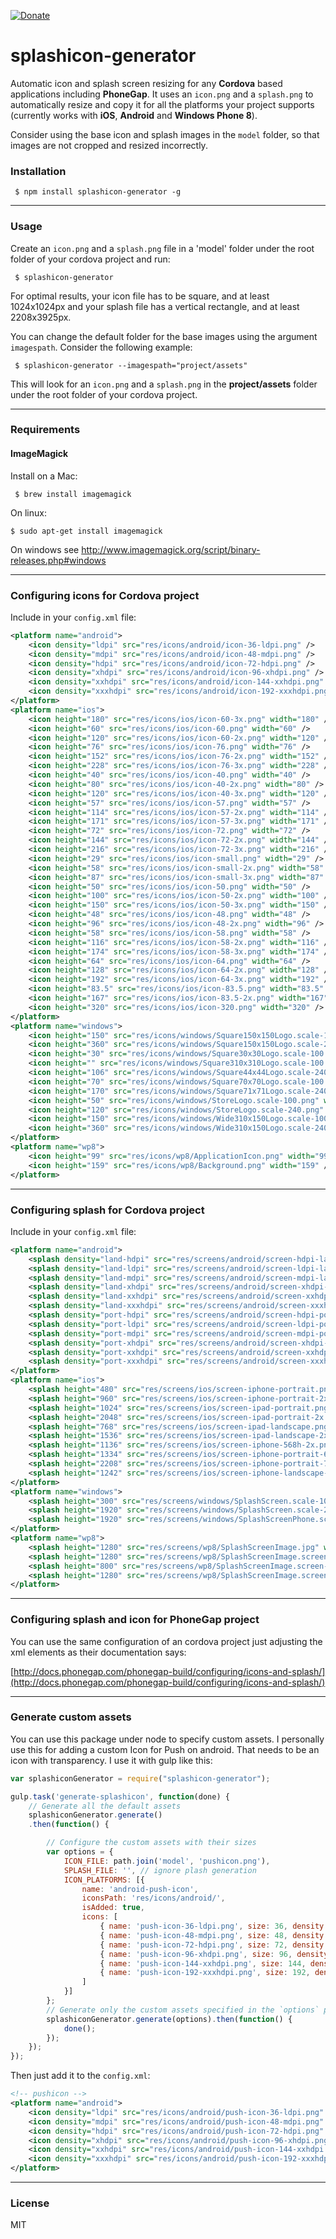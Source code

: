 [![Donate](https://img.shields.io/badge/Donate-PayPal-green.svg)](https://www.paypal.com/cgi-bin/webscr?cmd=_s-xclick&hosted_button_id=UPBTHKNBECBQL)

# splashicon-generator

Automatic icon and splash screen resizing for any **Cordova** based applications including **PhoneGap**. It uses an ```icon.png``` and a ```splash.png``` to automatically resize and copy it for all the platforms your project supports (currently works with **iOS**, **Android** and **Windows Phone 8**).

Consider using the base icon and splash images in the `model` folder, so that images are not cropped and resized incorrectly.

### Installation

     $ npm install splashicon-generator -g

---

### Usage

Create an ```icon.png``` and a ```splash.png``` file in a 'model' folder under the root folder of your cordova project and run:

     $ splashicon-generator

For optimal results, your icon file has to be square, and at least 1024x1024px and your splash file has a vertical rectangle, and at least 2208x3925px.

You can change the default folder for the base images using the argument `imagespath`. Consider the following example:

     $ splashicon-generator --imagespath="project/assets"

This will look for an ```icon.png``` and a ```splash.png``` in the **project/assets** folder under the root folder of your cordova project.

---

### Requirements

#### ImageMagick

Install on a Mac:

     $ brew install imagemagick

On linux:

    $ sudo apt-get install imagemagick

On windows see http://www.imagemagick.org/script/binary-releases.php#windows

---

### Configuring icons for Cordova project

Include in your ```config.xml``` file:

```xml
<platform name="android">
    <icon density="ldpi" src="res/icons/android/icon-36-ldpi.png" />
    <icon density="mdpi" src="res/icons/android/icon-48-mdpi.png" />
    <icon density="hdpi" src="res/icons/android/icon-72-hdpi.png" />
    <icon density="xhdpi" src="res/icons/android/icon-96-xhdpi.png" />
    <icon density="xxhdpi" src="res/icons/android/icon-144-xxhdpi.png" />
    <icon density="xxxhdpi" src="res/icons/android/icon-192-xxxhdpi.png" />
</platform>
<platform name="ios">
    <icon height="180" src="res/icons/ios/icon-60-3x.png" width="180" />
    <icon height="60" src="res/icons/ios/icon-60.png" width="60" />
    <icon height="120" src="res/icons/ios/icon-60-2x.png" width="120" />
    <icon height="76" src="res/icons/ios/icon-76.png" width="76" />
    <icon height="152" src="res/icons/ios/icon-76-2x.png" width="152" />
    <icon height="228" src="res/icons/ios/icon-76-3x.png" width="228" />
    <icon height="40" src="res/icons/ios/icon-40.png" width="40" />
    <icon height="80" src="res/icons/ios/icon-40-2x.png" width="80" />
    <icon height="120" src="res/icons/ios/icon-40-3x.png" width="120" />
    <icon height="57" src="res/icons/ios/icon-57.png" width="57" />
    <icon height="114" src="res/icons/ios/icon-57-2x.png" width="114" />
    <icon height="171" src="res/icons/ios/icon-57-3x.png" width="171" />
    <icon height="72" src="res/icons/ios/icon-72.png" width="72" />
    <icon height="144" src="res/icons/ios/icon-72-2x.png" width="144" />
    <icon height="216" src="res/icons/ios/icon-72-3x.png" width="216" />
    <icon height="29" src="res/icons/ios/icon-small.png" width="29" />
    <icon height="58" src="res/icons/ios/icon-small-2x.png" width="58" />
    <icon height="87" src="res/icons/ios/icon-small-3x.png" width="87" />
    <icon height="50" src="res/icons/ios/icon-50.png" width="50" />
    <icon height="100" src="res/icons/ios/icon-50-2x.png" width="100" />
    <icon height="150" src="res/icons/ios/icon-50-3x.png" width="150" />
    <icon height="48" src="res/icons/ios/icon-48.png" width="48" />
    <icon height="96" src="res/icons/ios/icon-48-2x.png" width="96" />
    <icon height="58" src="res/icons/ios/icon-58.png" width="58" />
    <icon height="116" src="res/icons/ios/icon-58-2x.png" width="116" />
    <icon height="174" src="res/icons/ios/icon-58-3x.png" width="174" />
    <icon height="64" src="res/icons/ios/icon-64.png" width="64" />
    <icon height="128" src="res/icons/ios/icon-64-2x.png" width="128" />
    <icon height="192" src="res/icons/ios/icon-64-3x.png" width="192" />
    <icon height="83.5" src="res/icons/ios/icon-83.5.png" width="83.5" />
    <icon height="167" src="res/icons/ios/icon-83.5-2x.png" width="167" />
    <icon height="320" src="res/icons/ios/icon-320.png" width="320" />
</platform>
<platform name="windows">
    <icon height="150" src="res/icons/windows/Square150x150Logo.scale-100.png" width="150" />
    <icon height="360" src="res/icons/windows/Square150x150Logo.scale-240.png" width="360" />
    <icon height="30" src="res/icons/windows/Square30x30Logo.scale-100.png" width="30" />
    <icon height="" src="res/icons/windows/Square310x310Logo.scale-100.png" width="" />
    <icon height="106" src="res/icons/windows/Square44x44Logo.scale-240.png" width="106" />
    <icon height="70" src="res/icons/windows/Square70x70Logo.scale-100.png" width="70" />
    <icon height="170" src="res/icons/windows/Square71x71Logo.scale-240.png" width="170" />
    <icon height="50" src="res/icons/windows/StoreLogo.scale-100.png" width="50" />
    <icon height="120" src="res/icons/windows/StoreLogo.scale-240.png" width="120" />
    <icon height="150" src="res/icons/windows/Wide310x150Logo.scale-100.png" width="310" />
    <icon height="360" src="res/icons/windows/Wide310x150Logo.scale-240.png" width="744" />
</platform>
<platform name="wp8">
    <icon height="99" src="res/icons/wp8/ApplicationIcon.png" width="99" />
    <icon height="159" src="res/icons/wp8/Background.png" width="159" />
</platform>
```

---

### Configuring splash for Cordova project

Include in your ```config.xml``` file:

```xml
<platform name="android">
    <splash density="land-hdpi" src="res/screens/android/screen-hdpi-landscape.png" />
    <splash density="land-ldpi" src="res/screens/android/screen-ldpi-landscape.png" />
    <splash density="land-mdpi" src="res/screens/android/screen-mdpi-landscape.png" />
    <splash density="land-xhdpi" src="res/screens/android/screen-xhdpi-landscape.png" />
    <splash density="land-xxhdpi" src="res/screens/android/screen-xxhdpi-landscape.png" />
    <splash density="land-xxxhdpi" src="res/screens/android/screen-xxxhdpi-landscape.png" />
    <splash density="port-hdpi" src="res/screens/android/screen-hdpi-portrait.png" />
    <splash density="port-ldpi" src="res/screens/android/screen-ldpi-portrait.png" />
    <splash density="port-mdpi" src="res/screens/android/screen-mdpi-portrait.png" />
    <splash density="port-xhdpi" src="res/screens/android/screen-xhdpi-portrait.png" />
    <splash density="port-xxhdpi" src="res/screens/android/screen-xxhdpi-portrait.png" />
    <splash density="port-xxxhdpi" src="res/screens/android/screen-xxxhdpi-portrait.png" />
</platform>
<platform name="ios">
    <splash height="480" src="res/screens/ios/screen-iphone-portrait.png" width="320" />
    <splash height="960" src="res/screens/ios/screen-iphone-portrait-2x.png" width="640" />
    <splash height="1024" src="res/screens/ios/screen-ipad-portrait.png" width="768" />
    <splash height="2048" src="res/screens/ios/screen-ipad-portrait-2x.png" width="1536" />
    <splash height="768" src="res/screens/ios/screen-ipad-landscape.png" width="1024" />
    <splash height="1536" src="res/screens/ios/screen-ipad-landscape-2x.png" width="2048" />
    <splash height="1136" src="res/screens/ios/screen-iphone-568h-2x.png" width="640" />
    <splash height="1334" src="res/screens/ios/screen-iphone-portrait-667h.png" width="750" />
    <splash height="2208" src="res/screens/ios/screen-iphone-portrait-736h.png" width="1242" />
    <splash height="1242" src="res/screens/ios/screen-iphone-landscape-736h.png" width="2208" />
</platform>
<platform name="windows">
    <splash height="300" src="res/screens/windows/SplashScreen.scale-100.png" width="620" />
    <splash height="1920" src="res/screens/windows/SplashScreen.scale-240.png" width="1152" />
    <splash height="1920" src="res/screens/windows/SplashScreenPhone.scale-240.png" width="1152" />
</platform>
<platform name="wp8">
    <splash height="1280" src="res/screens/wp8/SplashScreenImage.jpg" width="768" />
    <splash height="1280" src="res/screens/wp8/SplashScreenImage.screen-720p.jpg" width="720" />
    <splash height="800" src="res/screens/wp8/SplashScreenImage.screen-WVGA.jpg" width="480" />
    <splash height="1280" src="res/screens/wp8/SplashScreenImage.screen-WXGA.jpg" width="768" />
</platform>
```

---

### Configuring splash and icon for PhoneGap project

You can use the same configuration of an cordova project just adjusting the xml elements as their documentation says:

[http://docs.phonegap.com/phonegap-build/configuring/icons-and-splash/](http://docs.phonegap.com/phonegap-build/configuring/icons-and-splash/) 

---

### Generate custom assets

You can use this package under node to specify custom assets. I personally use this for adding a custom Icon for Push on android. That needs to be an icon with transparency.
I use it with gulp like this:

```js
var splashiconGenerator = require("splashicon-generator");

gulp.task('generate-splashicon', function(done) {
    // Generate all the default assets
    splashiconGenerator.generate()
    .then(function() {

        // Configure the custom assets with their sizes 
        var options = {
            ICON_FILE: path.join('model', 'pushicon.png'),
            SPLASH_FILE: '', // ignore plash generation
            ICON_PLATFORMS: [{
                name: 'android-push-icon',
                iconsPath: 'res/icons/android/',
                isAdded: true,
                icons: [
                    { name: 'push-icon-36-ldpi.png', size: 36, density: 'ldpi' },
                    { name: 'push-icon-48-mdpi.png', size: 48, density: 'mdpi' },
                    { name: 'push-icon-72-hdpi.png', size: 72, density: 'hdpi' },
                    { name: 'push-icon-96-xhdpi.png', size: 96, density: 'xhdpi' },
                    { name: 'push-icon-144-xxhdpi.png', size: 144, density: 'xxhdpi' },
                    { name: 'push-icon-192-xxxhdpi.png', size: 192, density: 'xxxhdpi' }
                ]
            }]
        };
        // Generate only the custom assets specified in the `options` parameter
        splashiconGenerator.generate(options).then(function() {
            done();
        });
    });
});
```

Then just add it to the `config.xml`:

```xml
<!-- pushicon -->
<platform name="android">
    <icon density="ldpi" src="res/icons/android/push-icon-36-ldpi.png" />
    <icon density="mdpi" src="res/icons/android/push-icon-48-mdpi.png" />
    <icon density="hdpi" src="res/icons/android/push-icon-72-hdpi.png" />
    <icon density="xhdpi" src="res/icons/android/push-icon-96-xhdpi.png" />
    <icon density="xxhdpi" src="res/icons/android/push-icon-144-xxhdpi.png" />
    <icon density="xxxhdpi" src="res/icons/android/push-icon-192-xxxhdpi.png" />
</platform>
```

---

### License

MIT
